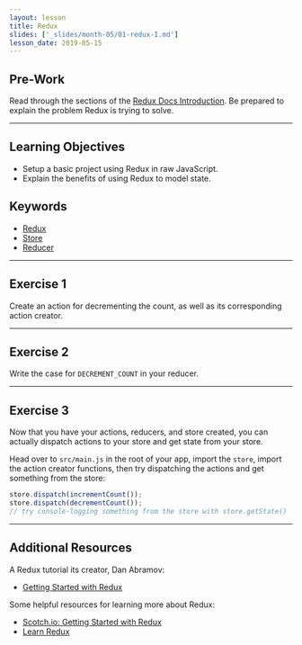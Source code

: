```yaml
---
layout: lesson
title: Redux
slides: ['_slides/month-05/01-redux-I.md']
lesson_date: 2019-05-15
---
```


## Pre-Work

Read through the sections of the [Redux Docs Introduction](http://redux.js.org/docs/introduction/index.html). Be prepared to explain the problem Redux is trying to solve.

---

## Learning Objectives

- Setup a basic project using Redux in raw JavaScript.
- Explain the benefits of using Redux to model state.

## Keywords

- [Redux](http://redux.js.org/index.html)
- [Store](http://redux.js.org/docs/basics/Store.html)
- [Reducer](http://redux.js.org/docs/basics/Reducers.html)

---

## Exercise 1

Create an action for decrementing the count, as well as its corresponding action creator.

---

## Exercise 2

Write the case for `DECREMENT_COUNT` in your reducer.

---

## Exercise 3

Now that you have your actions, reducers, and store created, you can actually dispatch actions to your store and get state from your store.

Head over to `src/main.js` in the root of your app, import the `store`, import the action creator functions, then try dispatching the actions and get something from the store:

```js
store.dispatch(incrementCount());
store.dispatch(decrementCount());
// try console-logging something from the store with store.getState()
```

---

## Additional Resources

A Redux tutorial its creator, Dan Abramov:

- [Getting Started with Redux](https://egghead.io/courses/getting-started-with-redux)

Some helpful resources for learning more about Redux:

- [Scotch.io: Getting Started with Redux](https://scotch.io/bar-talk/getting-started-with-redux-an-intro)
- [Learn Redux](https://learnredux.com/)
